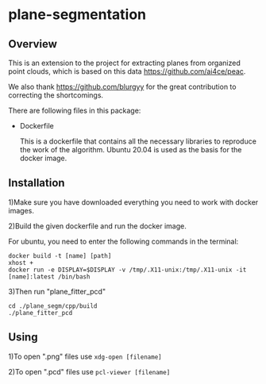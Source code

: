 plane-segmentation
==================

Overview
--------

This is an extension to the project for extracting planes from organized point clouds, which is based on this data https://github.com/ai4ce/peac. 

We also thank https://github.com/blurgyy for the great contribution to correcting the shortcomings.

There are following files in this package:
  * Dockerfile
     
     This is a dockerfile that contains all the necessary libraries to reproduce the work of the algorithm. Ubuntu 20.04 is used as the basis for the docker image.

Installation
------------

1)Make sure you have downloaded everything you need to work with docker images.

2)Build the given dockerfile and run the docker image.
  
  For ubuntu, you need to enter the following commands in the terminal:
  
  ```
  docker build -t [name] [path] 
  xhost +
  docker run -e DISPLAY=$DISPLAY -v /tmp/.X11-unix:/tmp/.X11-unix -it [name]:latest /bin/bash
  ```

3)Then run "plane_fitter_pcd"
  
  ```
  cd ./plane_segm/cpp/build
  ./plane_fitter_pcd
  ```

Using
-----

1)To open ".png" files use ```xdg-open [filename]```

2)To open ".pcd" files use ```pcl-viewer [filename]```
  
